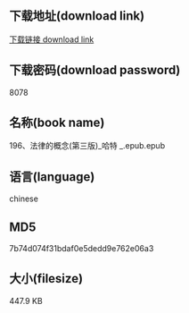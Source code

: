 ## 下载地址(download link)
[下载链接 download link](https://voluble-croquembouche-d321dc.netlify.app/?s=196%E3%80%81%E6%B3%95%E5%BE%8B%E7%9A%84%E6%A6%82%E5%BF%B5%28%E7%AC%AC%E4%B8%89%E7%89%88%29_%E5%93%88%E7%89%B9+_.epub)

## 下载密码(download password)
8078

## 名称(book name)
196、法律的概念(第三版)_哈特 _.epub.epub

## 语言(language)
chinese

## MD5
7b74d074f31bdaf0e5dedd9e762e06a3

## 大小(filesize)
447.9 KB
